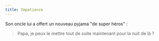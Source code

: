```yaml
---
title: Impatience
---
```


Son oncle lui a offert un nouveau pyjama "de super héros" :

> Papa, je peux le mettre tout de suite maintenant pour la nuit de là ?
